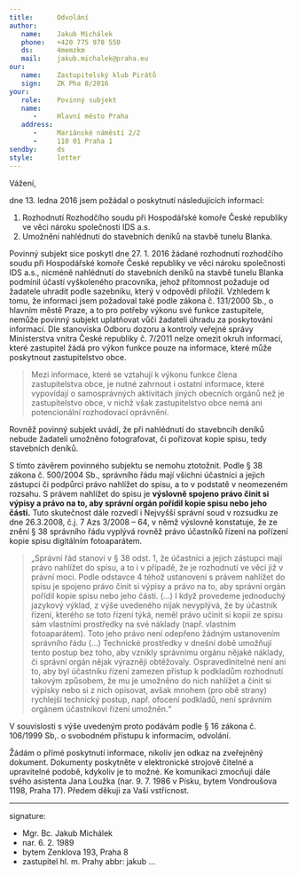 ```yaml
---
title:      Odvolání
author:
   name:    Jakub Michálek
   phone:   +420 775 978 550
   ds:      4memzkm
   mail:    jakub.michalek@praha.eu
our:
   name:    Zastupitelský klub Pirátů
   sign:    ZK Pha 8/2016
your:
   role:    Povinný subjekt
   name:    
      -     Hlavní město Praha
   address:
      -     Mariánské náměstí 2/2
      -     110 01 Praha 1
sendby:     ds
style:      letter
---
```



Vážení,

dne 13. ledna 2016 jsem požádal o poskytnutí následujících informací:

1. Rozhodnutí Rozhodčího soudu při Hospodářské komoře České republiky ve věci nároku společnosti IDS a.s.
2. Umožnění nahlédnutí do stavebních deníků na stavbě tunelu Blanka.

Povinný subjekt sice poskytl dne 27. 1. 2016 žádané rozhodnutí rozhodčího soudu při Hospodářské komoře České republiky ve věci nároku společnosti IDS a.s., nicméně nahlédnutí do stavebních deníků na stavbě tunelu Blanka podmínil účastí vyškoleného pracovníka, jehož přítomnost požaduje od žadatele uhradit podle sazebníku, který v odpovědi přiložil. Vzhledem k tomu, že informaci jsem požadoval také podle zákona č. 131/2000 Sb., o hlavním městě Praze, a to pro potřeby výkonu své funkce zastupitele, nemůže povinný subjekt uplatňovat vůči žadateli úhradu za poskytování informací. Dle stanoviska Odboru dozoru a kontroly veřejné správy Ministerstva vnitra České republiky č. 7/2011 nelze omezit okruh informací, které zastupitel žádá pro výkon funkce pouze na informace, které může poskytnout zastupitelstvo obce.

> Mezi informace, které se vztahují k výkonu funkce člena zastupitelstva obce, je nutné zahrnout i ostatní informace, které vypovídají o samosprávných aktivitách jiných obecních orgánů než je zastupitelstvo obce, v nichž však zastupitelstvo obce nemá ani potencionální rozhodovací oprávnění. 

Rovněž povinný subjekt uvádí, že při nahlédnutí do stavebncíh deníků nebude žadateli umožněno fotografovat, či pořizovat kopie spisu, tedy stavebních deníků.

S tímto závěrem povinného subjektu se nemohu ztotožnit. Podle § 38 zákona č. 500/2004 Sb., správního řádu mají všichni účastníci a jejich zástupci či podpůrci právo nahlížet do spisu, a to v podstatě v neomezeném rozsahu. S právem nahlížet do spisu je **výslovně spojeno právo činit si výpisy a právo na to, aby správní orgán pořídil kopie spisu nebo jeho části.** Tuto skutečnost dále rozvedl i Nejvyšší správní soud v rozsudku ze dne 26.3.2008, č.j. 7 Azs 3/2008 – 64, v němž výslovně konstatuje, že ze znění § 38 správního řádu vyplývá rovněž právo účastníků řízení na pořízení kopie spisu digitálním fotoaparátem.

> „Správní řád stanoví v § 38 odst. 1, že účastníci a jejich zástupci mají právo nahlížet do spisu, a to i v případě, že je rozhodnutí ve věci již v právní moci. Podle odstavce 4 téhož ustanovení s právem nahlížet do spisu je spojeno právo činit si výpisy a právo na to, aby správní orgán pořídil kopie spisu nebo jeho části. (...) I když provedeme jednoduchý jazykový výklad, z výše uvedeného nijak nevyplývá, že by účastník řízení, kterého se toto řízení týká, neměl právo učinit si kopii ze spisu sám vlastními prostředky na své náklady (např. vlastním fotoaparátem). Toto jeho právo není odepřeno žádným ustanovením správního řádu (...) Technické prostředky v dnešní době umožňují tento postup bez toho, aby vznikly správnímu orgánu nějaké náklady, či správní orgán nějak výrazněji obtěžovaly. Ospravedlnitelné není ani to, aby byl účastníku řízení zamezen přístup k podkladům rozhodnutí takovým způsobem, že mu je umožněno do nich nahlížet a činit si výpisky nebo si z nich opisovat, avšak mnohem (pro obě strany) rychlejší technický postup, např. ofocení podkladů, není správním orgánem účastníkovi řízení umožněn.“

V souvislosti s výše uvedeným proto podávám podle § 16 zákona č. 106/1999 Sb,. o svobodném přístupu k informacím, odvolání. 

Žádám o přímé poskytnutí informace, nikoliv jen odkaz na zveřejněný dokument. Dokumenty poskytněte v elektronické strojově čitelné a upravitelné podobě, kdykoliv je to možné. Ke komunikaci zmocňuji dále svého asistenta Jana Loužka (nar. 9. 7. 1986 v Písku, bytem Vondroušova 1198, Praha 17). Předem děkuji za Vaši vstřícnost. 

---
signature:
  - Mgr. Bc. Jakub Michálek
  - nar. 6. 2. 1989
  - bytem Zenklova 193, Praha 8
  - zastupitel hl. m. Prahy
abbr:       jakub
...
